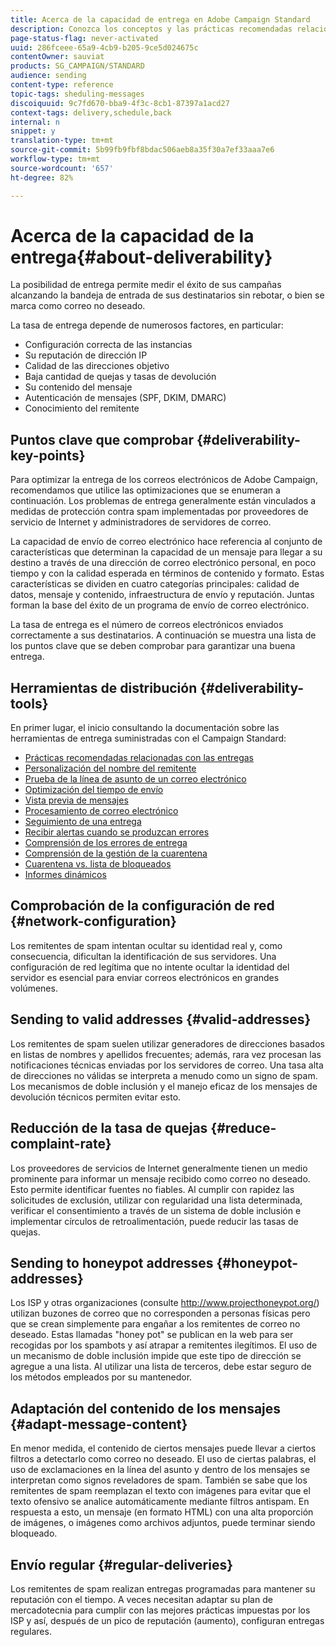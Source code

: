```yaml
---
title: Acerca de la capacidad de entrega en Adobe Campaign Standard
description: Conozca los conceptos y las prácticas recomendadas relacionados con la capacidad de entrega, así como las herramientas ofrecidas por Adobe Campaign Standard para optimizar el envío de envíos.
page-status-flag: never-activated
uuid: 286fceee-65a9-4cb9-b205-9ce5d024675c
contentOwner: sauviat
products: SG_CAMPAIGN/STANDARD
audience: sending
content-type: reference
topic-tags: sheduling-messages
discoiquuid: 9c7fd670-bba9-4f3c-8cb1-87397a1acd27
context-tags: delivery,schedule,back
internal: n
snippet: y
translation-type: tm+mt
source-git-commit: 5b99fb9fbf8bdac506aeb8a35f30a7ef33aaa7e6
workflow-type: tm+mt
source-wordcount: '657'
ht-degree: 82%

---
```



# Acerca de la capacidad de la entrega{#about-deliverability}

La posibilidad de entrega permite medir el éxito de sus campañas alcanzando la bandeja de entrada de sus destinatarios sin rebotar, o bien se marca como correo no deseado.

La tasa de entrega depende de numerosos factores, en particular:

* Configuración correcta de las instancias
* Su reputación de dirección IP
* Calidad de las direcciones objetivo
* Baja cantidad de quejas y tasas de devolución
* Su contenido del mensaje
* Autenticación de mensajes (SPF, DKIM, DMARC)
* Conocimiento del remitente

## Puntos clave que comprobar {#deliverability-key-points}

Para optimizar la entrega de los correos electrónicos de Adobe Campaign, recomendamos que utilice las optimizaciones que se enumeran a continuación. Los problemas de entrega generalmente están vinculados a medidas de protección contra spam implementadas por proveedores de servicio de Internet y administradores de servidores de correo.

La capacidad de envío de correo electrónico hace referencia al conjunto de características que determinan la capacidad de un mensaje para llegar a su destino a través de una dirección de correo electrónico personal, en poco tiempo y con la calidad esperada en términos de contenido y formato. Estas características se dividen en cuatro categorías principales: calidad de datos, mensaje y contenido, infraestructura de envío y reputación. Juntas forman la base del éxito de un programa de envío de correo electrónico.

La tasa de entrega es el número de correos electrónicos enviados correctamente a sus destinatarios.
A continuación se muestra una lista de los puntos clave que se deben comprobar para garantizar una buena entrega.

## Herramientas de distribución {#deliverability-tools}

En primer lugar, el inicio consultando la documentación sobre las herramientas de entrega suministradas con el Campaign Standard:
* [Prácticas recomendadas relacionadas con las entregas](../../sending/using/delivery-best-practices.md)
* [Personalización del nombre del remitente](../../designing/using/personalization.md#personalizing-the-sender)
* [Prueba de la línea de asunto de un correo electrónico](../../sending/using/testing-subject-line-email.md)
* [Optimización del tiempo de envío](../../sending/using/optimizing-the-sending-time.md)
* [Vista previa de mensajes](../../sending/using/previewing-messages.md)
* [Procesamiento de correo electrónico](../../sending/using/email-rendering.md)
* [Seguimiento de una entrega](../../sending/using/monitoring-a-delivery.md)
* [Recibir alertas cuando se produzcan errores](../../sending/using/receiving-alerts-when-failures-happen.md)
* [Comprensión de los errores de entrega](../../sending/using/understanding-delivery-failures.md)
* [Comprensión de la gestión de la cuarentena](../../sending/using/understanding-quarantine-management.md)
* [Cuarentena vs. lista de bloqueados](../../sending/using/understanding-quarantine-management.md#quarantine-vs-denylist)
* [Informes dinámicos](../../reporting/using/about-dynamic-reports.md)

## Comprobación de la configuración de red {#network-configuration}

Los remitentes de spam intentan ocultar su identidad real y, como consecuencia, dificultan la identificación de sus servidores. Una configuración de red legítima que no intente ocultar la identidad del servidor es esencial para enviar correos electrónicos en grandes volúmenes.

## Sending to valid addresses {#valid-addresses}

Los remitentes de spam suelen utilizar generadores de direcciones basados en listas de nombres y apellidos frecuentes; además, rara vez procesan las notificaciones técnicas enviadas por los servidores de correo. Una tasa alta de direcciones no válidas se interpreta a menudo como un signo de spam. Los mecanismos de doble inclusión y el manejo eficaz de los mensajes de devolución técnicos permiten evitar esto.

## Reducción de la tasa de quejas {#reduce-complaint-rate}

Los proveedores de servicios de Internet generalmente tienen un medio prominente para informar un mensaje recibido como correo no deseado. Esto permite identificar fuentes no fiables. Al cumplir con rapidez las solicitudes de exclusión, utilizar con regularidad una lista determinada, verificar el consentimiento a través de un sistema de doble inclusión e implementar círculos de retroalimentación, puede reducir las tasas de quejas.

## Sending to honeypot addresses {#honeypot-addresses}

Los ISP y otras organizaciones (consulte http://www.projecthoneypot.org/) utilizan buzones de correo que no corresponden a personas físicas pero que se crean simplemente para engañar a los remitentes de correo no deseado. Estas llamadas &quot;honey pot&quot; se publican en la web para ser recogidas por los spambots y así atrapar a remitentes ilegítimos. El uso de un mecanismo de doble inclusión impide que este tipo de dirección se agregue a una lista. Al utilizar una lista de terceros, debe estar seguro de los métodos empleados por su mantenedor.

## Adaptación del contenido de los mensajes {#adapt-message-content}

En menor medida, el contenido de ciertos mensajes puede llevar a ciertos filtros a detectarlo como correo no deseado. El uso de ciertas palabras, el uso de exclamaciones en la línea del asunto y dentro de los mensajes se interpretan como signos reveladores de spam. También se sabe que los remitentes de spam reemplazan el texto con imágenes para evitar que el texto ofensivo se analice automáticamente mediante filtros antispam. En respuesta a esto, un mensaje (en formato HTML) con una alta proporción de imágenes, o imágenes como archivos adjuntos, puede terminar siendo bloqueado.

## Envío regular {#regular-deliveries}

Los remitentes de spam realizan entregas programadas para mantener su reputación con el tiempo. A veces necesitan adaptar su plan de mercadotecnia para cumplir con las mejores prácticas impuestas por los ISP y así, después de un pico de reputación (aumento), configuran entregas regulares.
